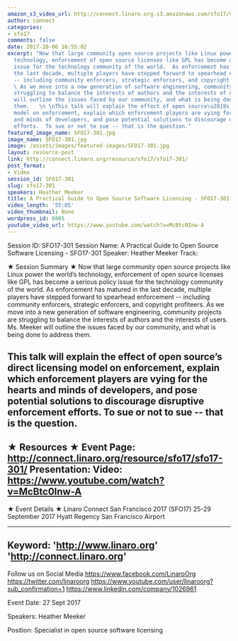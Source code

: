 ```yaml
---
amazon_s3_video_url: http://connect.linaro.org.s3.amazonaws.com/sfo17/Videos/SFO17-301%20A%20Practical%20Guide%20to%20Open%20Source%20Software%20Licensing.mp4
author: connect
categories:
- sfo17
comments: false
date: 2017-10-06 16:55:02
excerpt: "Now that large community open source projects like Linux power the world\u2019s
  technology, enforcement of open source licenses like GPL has become a serious policy
  issue for the technology community of the world.  As enforcement has matured in
  the last decade, multiple players have stepped forward to spearhead enforcement
  -- including community enforcers, strategic enforcers, and copyright profiteers.
  \ As we move into a new generation of software engineering, community projects are
  struggling to balance the interests of authors and the interests of users. Ms. Meeker
  will outline the issues faced by our community, and what is being done to address
  them.   \n \nThis talk will explain the effect of open source\u2019s direct licensing
  model on enforcement, explain which enforcement players are vying for the hearts
  and minds of developers, and pose potential solutions to discourage disruptive enforcement
  efforts.  To sue or not to sue -- that is the question."
featured_image_name: SFO17-301.jpg
image_name: SFO17-301.jpg
image: /assets/images/featured-images/SFO17-301.jpg
layout: resource-post
link: http://connect.linaro.org/resource/sfo17/sfo17-301/
post_format:
- Video
session_id: SFO17-301
slug: sfo17-301
speakers: Heather Meeker
title: A Practical Guide to Open Source Software Licensing - SFO17-301
video_length: '55:05'
video_thumbnail: None
wordpress_id: 6005
youtube_video_url: https://www.youtube.com/watch?v=McBtc0Inw-A
---
```


Session ID: SFO17-301
Session Name: A Practical Guide to Open Source Software Licensing - SFO17-301
Speaker: Heather Meeker
Track:


★ Session Summary ★
Now that large community open source projects like Linux power the world’s technology, enforcement of open source licenses like GPL has become a serious policy issue for the technology community of the world.  As enforcement has matured in the last decade, multiple players have stepped forward to spearhead enforcement -- including community enforcers, strategic enforcers, and copyright profiteers.  As we move into a new generation of software engineering, community projects are struggling to balance the interests of authors and the interests of users. Ms. Meeker will outline the issues faced by our community, and what is being done to address them.

This talk will explain the effect of open source’s direct licensing model on enforcement, explain which enforcement players are vying for the hearts and minds of developers, and pose potential solutions to discourage disruptive enforcement efforts.  To sue or not to sue -- that is the question.
---------------------------------------------------
★ Resources ★
Event Page: http://connect.linaro.org/resource/sfo17/sfo17-301/
Presentation:
Video: https://www.youtube.com/watch?v=McBtc0Inw-A
 ---------------------------------------------------

★ Event Details ★
Linaro Connect San Francisco 2017 (SFO17)
25-29 September 2017
Hyatt Regency San Francisco Airport

---------------------------------------------------
Keyword:
'http://www.linaro.org'
'http://connect.linaro.org'
---------------------------------------------------
Follow us on Social Media
https://www.facebook.com/LinaroOrg
https://twitter.com/linaroorg
https://www.youtube.com/user/linaroorg?sub_confirmation=1
https://www.linkedin.com/company/1026961

Event Date: 27 Sept 2017

Speakers: Heather Meeker

Position: Specialist in open source software licensing
